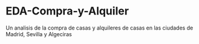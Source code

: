 # EDA-Compra-y-Alquiler
Un analisis de la compra de casas y alquileres de casas en las ciudades de Madrid, Sevilla y Algeciras
